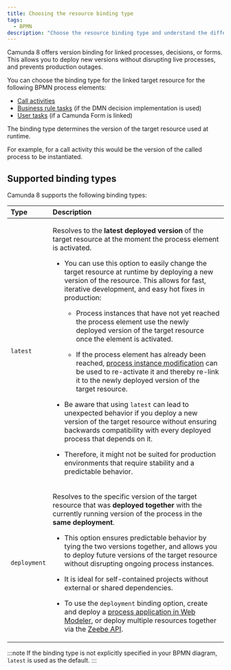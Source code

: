 ```yaml
---
title: Choosing the resource binding type
tags:
  - BPMN
description: "Choose the resource binding type and understand the differences between 'latest' and 'deployment' binding for linked resources."
---
```


Camunda 8 offers version binding for linked processes, decisions, or forms. This allows you to deploy new versions without disrupting live processes, and prevents production outages.

You can choose the binding type for the linked target resource for the following BPMN process elements:

- [Call activities](/docs/components/modeler/bpmn/call-activities/call-activities.md#defining-the-called-process)
- [Business rule tasks](/docs/components/modeler/bpmn/business-rule-tasks/business-rule-tasks.md#defining-a-called-decision) (if the DMN decision implementation is used)
- [User tasks](/docs/components/modeler/bpmn/user-tasks/user-tasks.md#user-task-forms) (if a Camunda Form is linked)

The binding type determines the version of the target resource used at runtime.

For example, for a call activity this would be the version of the called process to be instantiated.

## Supported binding types

Camunda 8 supports the following binding types:

<table>
  <thead>
    <tr>
      <th align="left">Type</th>
      <th align="left">Description</th>
    </tr>
  </thead>
  <tbody>
    <tr>
      <td><code>latest</code></td>
      <td>
        <p>Resolves to the <strong>latest deployed version</strong> of the target resource at the moment the process element is activated.</p>
        <ul>
          <li>
            <p>
              You can use this option to easily change the target resource at runtime by deploying a new version of the resource.
              This allows for fast, iterative development, and easy hot fixes in production:
            </p>
            <ul>
              <li><p>Process instances that have not yet reached the process element use the newly deployed version of the target resource once the element is activated.</p></li>
              <li><p>If the process element has already been reached, <a href="../../../concepts/process-instance-modification">process instance modification</a> can be used to re-activate it and thereby re-link it to the newly deployed version of the target resource.</p></li>
            </ul>
          </li>
          <li><p>Be aware that using <code>latest</code> can lead to unexpected behavior if you deploy a new version of the target resource without ensuring backwards compatibility with every deployed process that depends on it.</p></li>
          <li><p>Therefore, it might not be suited for production environments that require stability and a predictable behavior.</p></li>
        </ul>
      </td>
    </tr>
    <tr>
      <td><code>deployment</code></td>
      <td>
        <p>Resolves to the specific version of the target resource that was <strong>deployed together</strong> with the currently running version of the process in the <strong>same deployment</strong>.</p>
        <ul>
          <li><p>This option ensures predictable behavior by tying the two versions together, and allows you to deploy future versions of the target resource without disrupting ongoing process instances.</p></li>
          <li><p>It is ideal for self-contained projects without external or shared dependencies.</p></li>
          <li>
            <p>To use the <code>deployment</code> binding option, create and deploy a <a href="../../../modeler/web-modeler/process-applications/#deploy-and-run-a-process-application">process application in Web Modeler</a>,
              or deploy multiple resources together via the <a href="../../../../apis-tools/zeebe-api/gateway-service/#deployresource-rpc"> Zeebe API</a>.
            </p>
          </li>
        </ul>
      </td>
    </tr>
  </tbody>
</table>

:::note
If the binding type is not explicitly specified in your BPMN diagram, `latest` is used as the default.
:::
